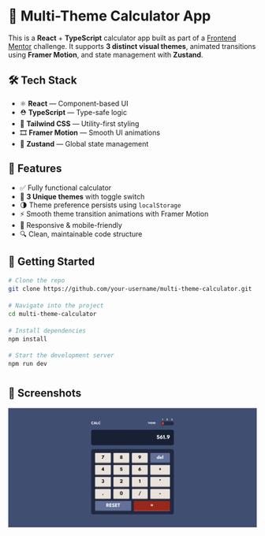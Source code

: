 # 🎨 Multi-Theme Calculator App

This is a **React** + **TypeScript** calculator app built as part of a [Frontend Mentor](https://www.frontendmentor.io) challenge. It supports **3 distinct visual themes**, animated transitions using **Framer Motion**, and state management with **Zustand**.

## 🛠 Tech Stack

- ⚛️ **React** — Component-based UI
- ⛑️ **TypeScript** — Type-safe logic
- 💨 **Tailwind CSS** — Utility-first styling
- 🎞 **Framer Motion** — Smooth UI animations
- 🧠 **Zustand** — Global state management

## 🎯 Features

- ✅ Fully functional calculator
- 🎨 **3 Unique themes** with toggle switch
- 🌗 Theme preference persists using `localStorage`
- ⚡ Smooth theme transition animations with Framer Motion
- 📱 Responsive & mobile-friendly
- 🔍 Clean, maintainable code structure

## 🚀 Getting Started

```bash
# Clone the repo
git clone https://github.com/your-username/multi-theme-calculator.git

# Navigate into the project
cd multi-theme-calculator

# Install dependencies
npm install

# Start the development server
npm run dev
```

#

## 📸 Screenshots

![App Screenshot](./image.png)
